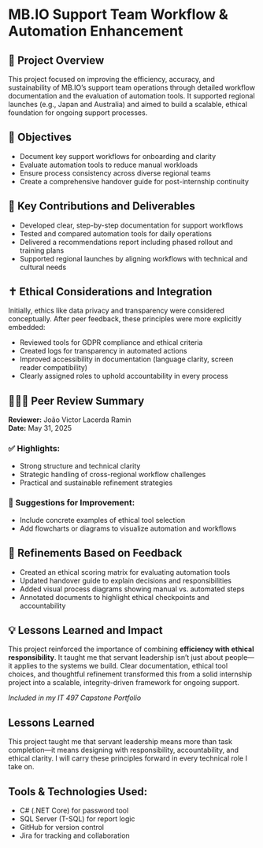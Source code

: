 # MB.IO Support Team Workflow & Automation Enhancement

## 🧭 Project Overview
This project focused on improving the efficiency, accuracy, and sustainability of MB.IO’s support team operations through detailed workflow documentation and the evaluation of automation tools. It supported regional launches (e.g., Japan and Australia) and aimed to build a scalable, ethical foundation for ongoing support processes.

## 🎯 Objectives
- Document key support workflows for onboarding and clarity  
- Evaluate automation tools to reduce manual workloads  
- Ensure process consistency across diverse regional teams  
- Create a comprehensive handover guide for post-internship continuity  

## 💼 Key Contributions and Deliverables
- Developed clear, step-by-step documentation for support workflows  
- Tested and compared automation tools for daily operations  
- Delivered a recommendations report including phased rollout and training plans  
- Supported regional launches by aligning workflows with technical and cultural needs  

## ✝️ Ethical Considerations and Integration
Initially, ethics like data privacy and transparency were considered conceptually. After peer feedback, these principles were more explicitly embedded:
- Reviewed tools for GDPR compliance and ethical criteria  
- Created logs for transparency in automated actions  
- Improved accessibility in documentation (language clarity, screen reader compatibility)  
- Clearly assigned roles to uphold accountability in every process  

## 🧑‍🤝‍🧑 Peer Review Summary
**Reviewer:** João Victor Lacerda Ramin  
**Date:** May 31, 2025

### ✅ Highlights:
- Strong structure and technical clarity  
- Strategic handling of cross-regional workflow challenges  
- Practical and sustainable refinement strategies  

### 🔧 Suggestions for Improvement:
- Include concrete examples of ethical tool selection  
- Add flowcharts or diagrams to visualize automation and workflows  

## 🔄 Refinements Based on Feedback
- Created an ethical scoring matrix for evaluating automation tools  
- Updated handover guide to explain decisions and responsibilities  
- Added visual process diagrams showing manual vs. automated steps  
- Annotated documents to highlight ethical checkpoints and accountability  

## 💡 Lessons Learned and Impact
This project reinforced the importance of combining **efficiency with ethical responsibility**. It taught me that servant leadership isn’t just about people—it applies to the systems we build. Clear documentation, ethical tool choices, and thoughtful refinement transformed this from a solid internship project into a scalable, integrity-driven framework for ongoing support.

*Included in my IT 497 Capstone Portfolio*


## Lessons Learned

This project taught me that servant leadership means more than task completion—it means designing with responsibility, accountability, and ethical clarity. I will carry these principles forward in every technical role I take on.


## **Tools & Technologies Used:**  
- C# (.NET Core) for password tool  
- SQL Server (T-SQL) for report logic  
- GitHub for version control  
- Jira for tracking and collaboration  
